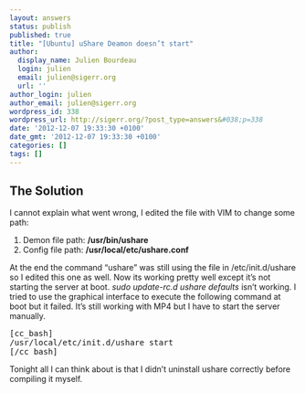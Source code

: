```yaml
---
layout: answers
status: publish
published: true
title: "[Ubuntu] uShare Deamon doesn’t start"
author:
  display_name: Julien Bourdeau
  login: julien
  email: julien@sigerr.org
  url: ''
author_login: julien
author_email: julien@sigerr.org
wordpress_id: 338
wordpress_url: http://sigerr.org/?post_type=answers&#038;p=338
date: '2012-12-07 19:33:30 +0100'
date_gmt: '2012-12-07 19:33:30 +0100'
categories: []
tags: []
---
```

<h2>The Solution</h2>
<p>I cannot explain what went wrong, I edited the file with VIM to change some path:</p>
<ol>
<li>Demon file path: <strong>/usr/bin/ushare</strong></li>
<li>Config file path: <strong>/usr/local/etc/ushare.conf</strong></li>
</ol>
<p>At the end the command “ushare” was still using the file in /etc/init.d/ushare so I edited this one as well. Now its working pretty well except it’s not starting the server at boot. <em>sudo update-rc.d ushare defaults</em> isn’t working. I tried to use the graphical interface to execute the following command at boot but it failed. It’s still working with MP4 but I have to start the server manually.</p>
<pre>[cc_bash]
/usr/local/etc/init.d/ushare start
[/cc_bash]</pre>
<p>Tonight all I can think about is that I didn’t uninstall ushare correctly before compiling it myself.</p>
